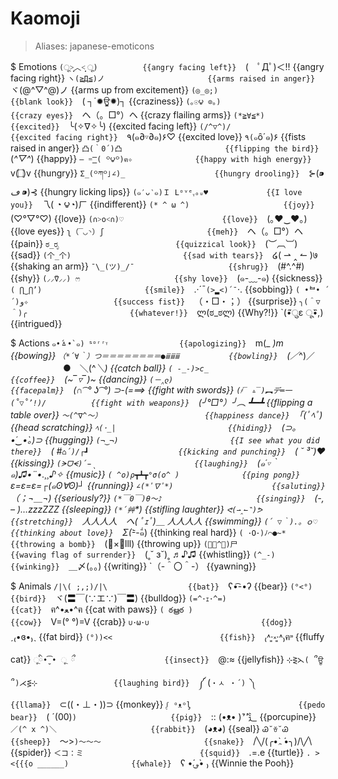 # Kaomoji

> Aliases: japanese-emoticons

$ Emotions
    `(ू˃̣̣̣̣̣̣︿˂̣̣̣̣̣̣ ू)          {{angry facing left}} 
    `(　ﾟДﾟ)＜!!                     {{angry facing right}} 
    `ヽ(≧Д≦)ノ                       {{arms raised in anger}} 
    `ヾ(@^▽^@)ノ                     {{arms up from excitement}} 
    `(◎_◎;)                        {{blank look}} 
    `( ┐΄✹ਊ✹)┐                     {{craziness}} 
    `(｡☉౪ ⊙｡)                      {{crazy eyes}} 
    `ヘ（。□°）ヘ                       {{crazy flailing arms}} 
    `(*≧∀≦*)                       {{excited}} 
    `╰(✧∇✧╰)                       {{excited facing left}} 
    `(/^▽^)/                       {{excited facing right}} 
    `٩(๑∂▿∂๑)۶♡                    {{excited love}} 
    `٩(๑`ȏ´๑)۶                     {{fists raised in anger}} 
    `凸(｀0´)凸                       {{flipping the bird}} 
    `(*^▽^*)                       {{happy}} 
    `– =͟͟͞͞ ( ꒪౪꒪)ฅ✧              {{happy with high energy}} 
    `v(۝)v                         {{hungry}} 
    `Σ_(꒪ཀ꒪」∠)_                    {{hungry drooling}} 
    `⊱(*⁍ ڡ ⁍*)⊰                   {{hungry licking lips}} 
    `(๑′ᴗ‵๑)Ｉ Lᵒᵛᵉᵧₒᵤ♥             {{I love you}} 
    `乁( ◔ ౪◔)ㄏ                     {{indifferent}} 
    `(* ^ ω ^)                     {{joy}} 
    `(♡°▽°♡)                       {{love}} 
    `(∩˃o˂∩)♡                      {{love}} 
    `(｡♥‿♥｡)                       {{love eyes}} 
    `ʅ（‾◡◝）ʃ                       {{meh}} 
    `ヘ（。□°）ヘ                       {{pain}} 
    `ಠ_ರೃ                          {{quizzical look}} 
    `(︶︹︺)                         {{sad}} 
    `(个_个)                         {{sad with tears}} 
    `໒( ⇀ ‸ ↼ )७                   {{shaking an arm}} 
    `¯\_(ツ)_/¯                     {{shrug}} 
    `(#^.^#)                       {{shy}} 
    `(⸝⸝⍢⸝⸝) ෆ                     {{shy love}} 
    `(๑-﹏-๑)                       {{sickness}} 
    `( ⋂‿⋂’)                       {{smile}} 
    `.·´¯`(>▂<)´¯`·.               {{sobbing}} 
    `( •̀ᄇ• ́)ﻭ✧                   {{success fist}} 
    `（・□・；）                        {{surprise}} 
    `╮(＾▽＾)╭                       {{whatever!}} 
    `ლ(ಠ_ಠლ)                       {{Why?!}} 
    `(•᷉ुε ू•᷈,)                   {{intrigued}} 

$ Actions
    `๑•́ㅿ•̀๑) ᔆᵒʳʳᵞ                {{apologizing}} 
    `m(_ _)m                       {{bowing}} 
    `（*´∀｀）つ＝＝＝＝＝＝＝＝●ⅲⅲⅲ           {{bowling}} 
    `(／_^)／ 　　　　　　●　＼(^_＼)         {{catch ball}} 
    `( -_-)>c_                     {{coffee}} 
    `(~‾▿‾)~                       {{dancing}} 
    `(－‸ლ)                         {{facepalm}} 
    `(∩ ͡ ° ʖ ͡ °) ⊃-(===>         {{fight with swords}} 
    `(҂‾ ▵‾)︻デ═一 (˚▽˚’!)/          {{fight with weapons}} 
    `(╯°□°）╯︵ ┻━┻                  {{flipping a table over}} 
    `〜(^∇^〜）                       {{happiness dance}} 
    `｢(ﾟﾍﾟ)                        {{head scratching}} 
    `ﾍ(･_|                         {{hiding}} 
    `(⊃｡•́‿•̀｡)⊃                   {{hugging}} 
    `(¬‿¬)                         {{I see what you did there}} 
    `( #`⌂´)/┌┛                    {{kicking and punching}} 
    `( ˘ ³˘)♥                      {{kissing}} 
    `(ᗒᗜᗕ)՛̵̖                      {{laughing}} 
    `(๑´▿｀๑)♫•*¨*•.¸¸♪✧            {{music}} 
    `( ^o)ρ┳┻┳°σ(o^ )              {{ping pong}} 
    `ε=ε=ε=┌(๑ʘ∀ʘ)┘                {{running}} 
    `∠(*ﾟ∇ﾟ*)                      {{saluting}} 
    `（；¬＿¬)                        {{seriously?}} 
    `(*￣0￣)θ～♪                     {{singing}} 
    `(-, – )…zzzZZZ                {{sleeping}} 
    `(*´艸`*)                       {{stifling laughter}} 
    `ᕙ(⇀‸↼‶)ᕗ                      {{stretching}} 
    `人人人人　へ( ﾟｪﾟ)＿ 人人人人            {{swimming}} 
    `(´ ▽｀).。ｏ♡                    {{thinking about love}} 
    `Σ(-᷅_-᷄๑)                     {{thinking real hard}} 
    `( ･O･)ﾉ⌒●~*                   {{throwing a bomb}} 
    `(ﾟ×ﾟlll)                      {{throwing up}} 
    `(￣^￣)尸                       {{waving flag of surrender}} 
    `(˳˘ ɜ˘)˳ ♬♪♫                  {{whistling}} 
    `(^_-)                         {{winking}} 
    `＿〆(。。)                        {{writing}} 
    `（-＾〇＾-）                       {{yawning}} 

$ Animals
    `/|\( ;,;)/|\                  {{bat}} 
    `ʕ•͡-•ʔ                        {{bear}} 
    `(°<°)                         {{bird}} 
    `ヾ(〓￣(∵エ∵)￣〓)                  {{bulldog}} 
    `(=^･ｪ･^=)                     {{cat}} 
    `ฅ^•ﻌ•^ฅ                       {{cat with paws}} 
    `( ఠൠఠ )                       {{cow}} 
    `V=(° °)=V                     {{crab}} 
    `∪･ω･∪                         {{dog}} 
    ` ˏ₍•ɞ•₎ˎ                      {{fat bird}} 
    `(°))<<                        {{fish}} 
    `₍˄·͈༝·͈˄₎ฅ˒˒                  {{fluffy cat}} 
    `ૂི•̮͡• ૂ ྀ                    {{insect}} 
    `@:≈                           {{jellyfish}} 
    `⊹⋛⋋( ՞ਊ ՞)⋌⋚⊹                 {{laughing bird}} 
    `༼ (`・ㅅ ・´) ༽                  {{llama}} 
    `⊂((・⊥・))⊃                     {{monkey}} 
    `ᶘ ᵒᴥᵒᶅ                        {{pedo bear}} 
    `( ´(00)`)                     {{pig}} 
    `:: (•ᴥ• )́`́’́`́’⻍            {{porcupine}} 
    `／(^ x ^)＼                     {{rabbit}} 
    `(◕ᴥ◕)                         {{seal}} 
    `Ꮚ˘ꈊ˘Ꮚ                         {{sheep}} 
    `～>`)～～～                       {{snake}} 
    `/╲/\(╭•̀ﮧ •́╮)/\╱\            {{spider}} 
    `＜コ：ミ                          {{squid}} 
    `.=.e                          {{turtle}} 
    `. ><{{{o ______)              {{whale}} 
    `ʕ •́؈•̀ ₎                     {{Winnie the Pooh}} 

